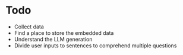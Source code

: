 # Todo

- Collect data
- Find a place to store the embedded data
- Understand the LLM generation
- Divide user inputs to sentences to comprehend multiple questions
